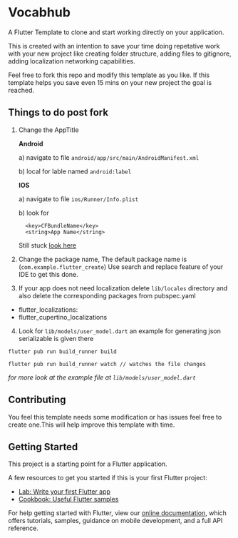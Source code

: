 # Vocabhub

A Flutter Template to clone and start working directly on your application.

This is created with an intention to save your time doing repetative work with your new project like creating folder structure, adding files to gitignore, adding localization networking capabilities.

Feel free to fork this repo and modify this template as you like. If this template helps you save even 15 mins on your new project the goal is reached.

## Things to do post fork

1.  Change the AppTitle

    **Android**

    a) navigate to file `android/app/src/main/AndroidManifest.xml`

    b) local for lable named `android:label`

    **IOS**

    a) navigate to file `ios/Runner/Info.plist`

    b) look for

    ```
      <key>CFBundleName</key>
      <string>App Name</string>
    ```

    Still stuck [look here](https://stackoverflow.com/questions/49353199/how-can-i-change-the-app-display-name-build-with-flutter)

2.  Change the package name, The default package name is (`com.example.flutter_create`)
    Use search and replace feature of your IDE to get this done.

3.  If your app does not need localization delete `lib/locales` directory and also delete the corresponding packages
    from pubspec.yaml

- flutter_localizations:
- flutter_cupertino_localizations

4.  Look for `lib/models/user_model.dart` an example for generating json serializable is given there

```
flutter pub run build_runner build

flutter pub run build_runner watch // watches the file changes
```

_for more look at the example file at `lib/models/user_model.dart`_

## Contributing

You feel this template needs some modification or has issues feel free to create one.This will help improve this template with time.

## Getting Started

This project is a starting point for a Flutter application.

A few resources to get you started if this is your first Flutter project:

- [Lab: Write your first Flutter app](https://flutter.dev/docs/get-started/codelab)
- [Cookbook: Useful Flutter samples](https://flutter.dev/docs/cookbook)

For help getting started with Flutter, view our
[online documentation](https://flutter.dev/docs), which offers tutorials,
samples, guidance on mobile development, and a full API reference.
